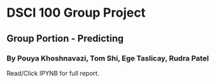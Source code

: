 # DSCI 100 Group Project

## Group Portion - Predicting 

### By Pouya Khoshnavazi, Tom Shi, Ege Taslicay, Rudra Patel

Read/Click IPYNB for full report.
